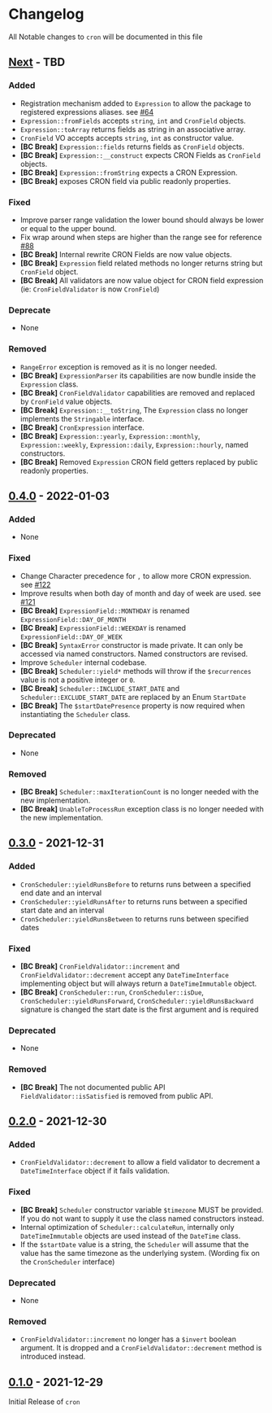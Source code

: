 # Changelog

All Notable changes to `cron` will be documented in this file

## [Next] - TBD

### Added

- Registration mechanism added to `Expression` to allow the package to registered expressions aliases. see [#64](https://github.com/dragonmantank/cron-expression/pull/64/)
- `Expression::fromFields` accepts `string`, `int` and `CronField` objects.
- `Expression::toArray` returns fields as string in an associative array.
- `CronField` VO accepts accepts `string`, `int` as constructor value.
- **[BC Break]** `Expression::fields` returns fields as `CronField` objects.
- **[BC Break]** `Expression::__construct` expects CRON Fields as `CronField` objects.
- **[BC Break]** `Expression::fromString` expects a CRON Expression.
- **[BC Break]**  exposes CRON field via public readonly properties.

### Fixed

- Improve parser range validation the lower bound should always be lower or equal to the upper bound.
- Fix wrap around when steps are higher than the range see for reference [#88](https://github.com/dragonmantank/cron-expression/issue/88/)
- **[BC Break]** Internal rewrite CRON Fields are now value objects.
- **[BC Break]** `Expression` field related methods no longer returns string but `CronField` object.
- **[BC Break]** All validators are now value object for CRON field expression (ie: `CronFieldValidator` is now `CronField`)

### Deprecate

- None

### Removed

- `RangeError` exception is removed as it is no longer needed.
- **[BC Break]** `ExpressionParser` its capabilities are now bundle inside the `Expression` class.
- **[BC Break]** `CronFieldValidator` capabilities are removed and replaced by `CronField` value objects.
- **[BC Break]** `Expression::__toString`, The `Expression` class no longer implements the `Stringable` interface.
- **[BC Break]** `CronExpression` interface.
- **[BC Break]** `Expression::yearly`, `Expression::monthly`, `Expression::weekly`, `Expression::daily`, `Expression::hourly`, named constructors.
- **[BC Break]**  Removed `Expression` CRON field getters replaced by public readonly properties.

## [0.4.0] - 2022-01-03

### Added

- None

### Fixed

- Change Character precedence for `,` to allow more CRON expression. see [#122](https://github.com/dragonmantank/cron-expression/pull/122/)
- Improve results when both day of month and day of week are used. see [#121](https://github.com/dragonmantank/cron-expression/pull/121/)
- **[BC Break]** `ExpressionField::MONTHDAY` is renamed `ExpressionField::DAY_OF_MONTH`
- **[BC Break]** `ExpressionField::WEEKDAY` is renamed `ExpressionField::DAY_OF_WEEK`
- **[BC Break]** `SyntaxError` constructor is made private. It can only be accessed via named constructors. Named constructors are revised.
- Improve `Scheduler` internal codebase.
- **[BC Break]** `Scheduler::yield*` methods will throw if the `$recurrences` value is not a positive integer or `0`.
- **[BC Break]** `Scheduler::INCLUDE_START_DATE` and `Scheduler::EXCLUDE_START_DATE` are replaced by an Enum `StartDate`
- **[BC Break]** The `$startDatePresence` property is now required when instantiating the `Scheduler` class.

### Deprecated

- None

### Removed

- **[BC Break]** `Scheduler::maxIterationCount` is no longer needed with the new implementation.
- **[BC Break]** `UnableToProcessRun` exception class is no longer needed with the new implementation.

## [0.3.0] - 2021-12-31

### Added

- `CronScheduler::yieldRunsBefore` to returns runs between a specified end date and an interval
- `CronScheduler::yieldRunsAfter` to returns runs between a specified start date and an interval
- `CronScheduler::yieldRunsBetween` to returns runs between specified dates

### Fixed

- **[BC Break]** `CronFieldValidator::increment` and `CronFieldValidator::decrement` accept any `DateTimeInterface` implementing object but will always return a `DateTimeImmutable` object.
- **[BC Break]** `CronScheduler::run`, `CronScheduler::isDue`, `CronScheduler::yieldRunsForward`, `CronScheduler::yieldRunsBackward` signature is changed the start date is the first argument and is required

### Deprecated

- None

### Removed

- **[BC Break]** The not documented public API `FieldValidator::isSatisfied` is removed from public API.

## [0.2.0] - 2021-12-30

### Added

- `CronFieldValidator::decrement` to allow a field validator to decrement a `DateTimeInterface` object if it fails validation.

### Fixed

- **[BC Break]** `Scheduler` constructor variable `$timezone` MUST be provided. If you do not want to supply it use the class named constructors instead.
- Internal optimization of `Scheduler::calculateRun`, internally only `DateTimeImmutable` objects are used instead of the `DateTime` class.
- If the `$startDate` value is a string, the `Scheduler` will assume that the value has the same timezone as the underlying system. (Wording fix on the `CronScheduler` interface)

### Deprecated

- None

### Removed

- `CronFieldValidator::increment` no longer has a `$invert` boolean argument. It is dropped and a `CronFieldValidator::decrement` method is introduced instead.

## [0.1.0] - 2021-12-29

Initial Release of `cron`

[Next]: https://github.com/bakame-php/cron-expression/compare/0.4.0...master
[0.4.0]: https://github.com/bakame-php/cron-expression/compare/0.2.0...0.4.0
[0.3.0]: https://github.com/bakame-php/cron-expression/compare/0.2.0...0.3.0
[0.2.0]: https://github.com/bakame-php/cron-expression/compare/0.1.0...0.2.0
[0.1.0]: https://github.com/bakame-php/cron-expression/releases/tag/0.1.0
